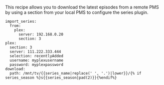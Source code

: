 This recipe allows you to download the latest episodes from a remote PMS by using a section from your local PMS to configure the series plugin.



    import_series:
      from:
        plex:
          server: 192.168.0.20
          section: 3  
    plex:
      section: 3
      server: 111.222.333.444
      selection: recentlyAdded
      username: myplexusername
      password: myplexpassword
    download:
      path: /mnt/tv/{{series_name|replace(' ', '.')|lower}}/{% if series_season %}s{{series_season|pad(2)}}{%endif%}

